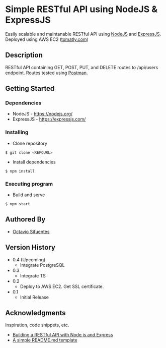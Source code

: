 # Simple RESTful API using NodeJS & ExpressJS

 Easily scalable and maintanable RESTful API using [NodeJS](https://nodejs.org/) and [ExpressJS](https://expressjs.com/).  Deployed using AWS EC2 ([tomatly.com](free.tomatly.com))

## Description

RESTful API containing GET, POST, PUT, and DELETE routes to /api/users endpoint. Routes tested using [Postman](https://www.postman.com/).

## Getting Started

### Dependencies

* NodeJS - https://nodejs.org/
* ExpressJS - https://expressjs.com/

### Installing
* Clone repository
```
$ git clone <REPOURL>
```
* Install dependencies
```
$ npm install
```
### Executing program
* Build and serve
```
$ npm start
```

## Authored By

* [Octavio Sifuentes](https://priceymineral.github.io/)

## Version History
* 0.4 (Upcoming)
    * Integrate PostgreSQL
* 0.3 
    * Integrate TS
* 0.2 
    * Deploy to AWS EC2. Get SSL certificate.
* 0.1
    * Initial Release

## Acknowledgments

Inspiration, code snippets, etc.
* [Building a RESTful API with Node.js and Express](https://dev.to/kingsley/building-a-restful-api-with-nodejs-and-express-2pp8)
* [A simple README.md template](https://gist.github.com/DomPizzie/7a5ff55ffa9081f2de27c315f5018afc)

